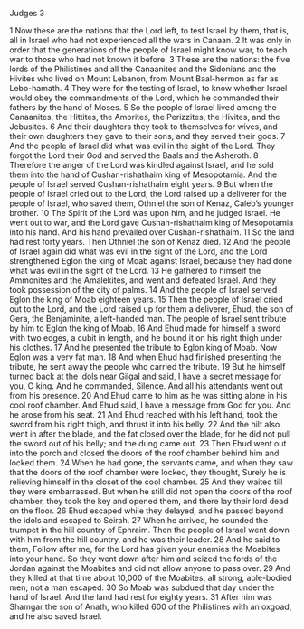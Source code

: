 Judges 3

1	Now these are the nations that the Lord left, to test Israel by them, that is, all in Israel who had not experienced all the wars in Canaan.
2	It was only in order that the generations of the people of Israel might know war, to teach war to those who had not known it before.
3	These are the nations: the five lords of the Philistines and all the Canaanites and the Sidonians and the Hivites who lived on Mount Lebanon, from Mount Baal-hermon as far as Lebo-hamath.
4	They were for the testing of Israel, to know whether Israel would obey the commandments of the Lord, which he commanded their fathers by the hand of Moses.
5	So the people of Israel lived among the Canaanites, the Hittites, the Amorites, the Perizzites, the Hivites, and the Jebusites.
6	And their daughters they took to themselves for wives, and their own daughters they gave to their sons, and they served their gods.
7	And the people of Israel did what was evil in the sight of the Lord. They forgot the Lord their God and served the Baals and the Asheroth.
8	Therefore the anger of the Lord was kindled against Israel, and he sold them into the hand of Cushan-rishathaim king of Mesopotamia. And the people of Israel served Cushan-rishathaim eight years.
9	But when the people of Israel cried out to the Lord, the Lord raised up a deliverer for the people of Israel, who saved them, Othniel the son of Kenaz, Caleb’s younger brother.
10	The Spirit of the Lord was upon him, and he judged Israel. He went out to war, and the Lord gave Cushan-rishathaim king of Mesopotamia into his hand. And his hand prevailed over Cushan-rishathaim.
11	So the land had rest forty years. Then Othniel the son of Kenaz died.
12	And the people of Israel again did what was evil in the sight of the Lord, and the Lord strengthened Eglon the king of Moab against Israel, because they had done what was evil in the sight of the Lord.
13	He gathered to himself the Ammonites and the Amalekites, and went and defeated Israel. And they took possession of the city of palms.
14	And the people of Israel served Eglon the king of Moab eighteen years.
15	Then the people of Israel cried out to the Lord, and the Lord raised up for them a deliverer, Ehud, the son of Gera, the Benjaminite, a left-handed man. The people of Israel sent tribute by him to Eglon the king of Moab.
16	And Ehud made for himself a sword with two edges, a cubit in length, and he bound it on his right thigh under his clothes.
17	And he presented the tribute to Eglon king of Moab. Now Eglon was a very fat man.
18	And when Ehud had finished presenting the tribute, he sent away the people who carried the tribute.
19	But he himself turned back at the idols near Gilgal and said, I have a secret message for you, O king. And he commanded, Silence. And all his attendants went out from his presence.
20	And Ehud came to him as he was sitting alone in his cool roof chamber. And Ehud said, I have a message from God for you. And he arose from his seat.
21	And Ehud reached with his left hand, took the sword from his right thigh, and thrust it into his belly.
22	And the hilt also went in after the blade, and the fat closed over the blade, for he did not pull the sword out of his belly; and the dung came out.
23	Then Ehud went out into the porch and closed the doors of the roof chamber behind him and locked them.
24	When he had gone, the servants came, and when they saw that the doors of the roof chamber were locked, they thought, Surely he is relieving himself in the closet of the cool chamber.
25	And they waited till they were embarrassed. But when he still did not open the doors of the roof chamber, they took the key and opened them, and there lay their lord dead on the floor.
26	Ehud escaped while they delayed, and he passed beyond the idols and escaped to Seirah.
27	When he arrived, he sounded the trumpet in the hill country of Ephraim. Then the people of Israel went down with him from the hill country, and he was their leader.
28	And he said to them, Follow after me, for the Lord has given your enemies the Moabites into your hand. So they went down after him and seized the fords of the Jordan against the Moabites and did not allow anyone to pass over.
29	And they killed at that time about 10,000 of the Moabites, all strong, able-bodied men; not a man escaped.
30	So Moab was subdued that day under the hand of Israel. And the land had rest for eighty years.
31	After him was Shamgar the son of Anath, who killed 600 of the Philistines with an oxgoad, and he also saved Israel.

